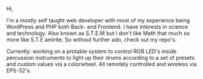 Hi,

I'm a mostly self taught web developer with most of my experience being WordPress and PHP both Back- and Frontend. I have interests in science and technology. 
Also known as S.T.E.M but I don't like Math that much so more like S.T.E amirite.
So without further ado, check out my repo's.

Currently: working on a protable system to control RGB LED's inside percussion instruments to light up their drums according to a set of presets and custom values via a colorwheel. All remotely controlled and wireless via EPS-32's.
